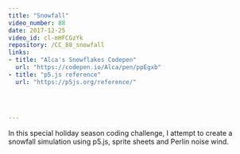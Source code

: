 ```yaml
---
title: "Snowfall"
video_number: 88
date: 2017-12-25
video_id: cl-mHFCGzYk
repository: /CC_88_snowfall
links:
- title: "Alca's Snowflakes Codepen"  
  url: "https://codepen.io/Alca/pen/ppEgxb"
- title: "p5.js reference"  
  url: "https://p5js.org/reference/"
  


  
---
```


In this special holiday season coding challenge, I attempt to create a snowfall simulation using p5.js, sprite sheets and Perlin noise wind.

